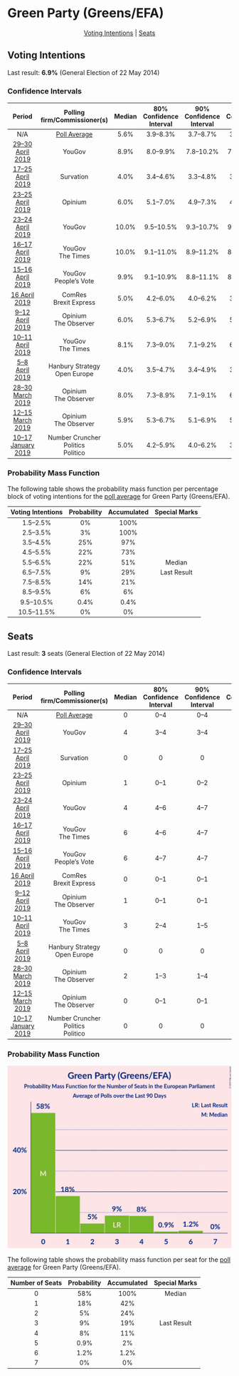 # Green Party (Greens/EFA)

<p align="center"><a href="#voting-intentions">Voting Intentions</a> | <a href="#seats">Seats</a></p>

## Voting Intentions

Last result: **6.9%** (General Election of 22 May 2014)

### Confidence Intervals

| Period     | Polling firm/Commissioner(s) | Median | 80% Confidence Interval | 90% Confidence Interval | 95% Confidence Interval | 99% Confidence Interval |
|:----------:|:----------------:|:-----------:|:-----------------------:|:-----------------------:|:-----------------------:|:-----------------------:|
| N/A | [Poll Average](average.html) | 5.6% | 3.9–8.3% | 3.7–8.7% | 3.5–9.0% | 3.2–9.5% |
| [29–30 April 2019](2019-04-30-YouGov.html) | YouGov | 8.9% | 8.0–9.9% | 7.8–10.2% | 7.6–10.4% | 7.2–10.9% |
| [17–25 April 2019](2019-04-25-Survation.html) | Survation | 4.0% | 3.4–4.6% | 3.3–4.8% | 3.2–4.9% | 3.0–5.2% |
| [23–25 April 2019](2019-04-25-Opinium.html) | Opinium | 6.0% | 5.1–7.0% | 4.9–7.3% | 4.7–7.6% | 4.3–8.1% |
| [23–24 April 2019](2019-04-24-YouGov.html) | YouGov | 10.0% | 9.5–10.5% | 9.3–10.7% | 9.2–10.8% | 9.0–11.1% |
| [16–17 April 2019](2019-04-17-YouGov.html) | YouGov <br> The Times | 10.0% | 9.1–11.0% | 8.9–11.2% | 8.7–11.5% | 8.2–11.9% |
| [15–16 April 2019](2019-04-16-YouGov.html) | YouGov <br> People’s Vote | 9.9% | 9.1–10.9% | 8.8–11.1% | 8.6–11.4% | 8.2–11.8% |
| [16 April 2019](2019-04-16-ComRes.html) | ComRes <br> Brexit Express | 5.0% | 4.2–6.0% | 4.0–6.2% | 3.8–6.5% | 3.5–7.0% |
| [9–12 April 2019](2019-04-12-Opinium.html) | Opinium <br> The Observer | 6.0% | 5.3–6.7% | 5.2–6.9% | 5.0–7.1% | 4.7–7.5% |
| [10–11 April 2019](2019-04-11-YouGov.html) | YouGov <br> The Times | 8.1% | 7.3–9.0% | 7.1–9.2% | 6.9–9.4% | 6.6–9.9% |
| [5–8 April 2019](2019-04-08-HanburyStrategy.html) | Hanbury Strategy <br> Open Europe | 4.0% | 3.5–4.7% | 3.4–4.9% | 3.3–5.0% | 3.0–5.3% |
| [28–30 March 2019](2019-03-30-Opinium.html) | Opinium <br> The Observer | 8.0% | 7.3–8.9% | 7.1–9.1% | 6.9–9.3% | 6.6–9.7% |
| [12–15 March 2019](2019-03-15-Opinium.html) | Opinium <br> The Observer | 5.9% | 5.3–6.7% | 5.1–6.9% | 5.0–7.1% | 4.7–7.4% |
| [10–17 January 2019](2019-01-17-NumberCruncherPolitics.html) | Number Cruncher Politics <br> Politico | 5.0% | 4.2–5.9% | 4.0–6.2% | 3.8–6.5% | 3.4–7.0% |

### Probability Mass Function

The following table shows the probability mass function per percentage block of voting intentions for the [poll average](average.html) for Green Party (Greens/EFA).

| Voting Intentions | Probability | Accumulated | Special Marks |
|:-----------------:|:-----------:|:-----------:|:-------------:|
| 1.5–2.5% | 0% | 100% |  |
| 2.5–3.5% | 3% | 100% |  |
| 3.5–4.5% | 25% | 97% |  |
| 4.5–5.5% | 22% | 73% |  |
| 5.5–6.5% | 22% | 51% | Median |
| 6.5–7.5% | 9% | 29% | Last Result |
| 7.5–8.5% | 14% | 21% |  |
| 8.5–9.5% | 6% | 6% |  |
| 9.5–10.5% | 0.4% | 0.4% |  |
| 10.5–11.5% | 0% | 0% |  |


## Seats

Last result: **3** seats (General Election of 22 May 2014)

### Confidence Intervals

| Period     | Polling firm/Commissioner(s) | Median | 80% Confidence Interval | 90% Confidence Interval | 95% Confidence Interval | 99% Confidence Interval |
|:----------:|:----------------:|:------:|:-----------------------:|:-----------------------:|:-----------------------:|:-----------------------:|
| N/A | [Poll Average](average.html) | 0 | 0–4 | 0–4 | 0–4 | 0–6 |
| [29–30 April 2019](2019-04-30-YouGov.html) | YouGov | 4 | 3–4 | 3–4 | 3–4 | 3–4 |
| [17–25 April 2019](2019-04-25-Survation.html) | Survation | 0 | 0 | 0 | 0 | 0 |
| [23–25 April 2019](2019-04-25-Opinium.html) | Opinium | 1 | 0–1 | 0–2 | 0–3 | 0–4 |
| [23–24 April 2019](2019-04-24-YouGov.html) | YouGov | 4 | 4–6 | 4–7 | 4–7 | 4–7 |
| [16–17 April 2019](2019-04-17-YouGov.html) | YouGov <br> The Times | 6 | 4–6 | 4–7 | 3–7 | 3–7 |
| [15–16 April 2019](2019-04-16-YouGov.html) | YouGov <br> People’s Vote | 6 | 4–7 | 4–7 | 4–7 | 3–7 |
| [16 April 2019](2019-04-16-ComRes.html) | ComRes <br> Brexit Express | 0 | 0–1 | 0–1 | 0–1 | 0–2 |
| [9–12 April 2019](2019-04-12-Opinium.html) | Opinium <br> The Observer | 1 | 0–1 | 0–1 | 0–2 | 0–3 |
| [10–11 April 2019](2019-04-11-YouGov.html) | YouGov <br> The Times | 3 | 2–4 | 1–5 | 1–6 | 1–6 |
| [5–8 April 2019](2019-04-08-HanburyStrategy.html) | Hanbury Strategy <br> Open Europe | 0 | 0 | 0 | 0 | 0 |
| [28–30 March 2019](2019-03-30-Opinium.html) | Opinium <br> The Observer | 2 | 1–3 | 1–4 | 1–4 | 1–4 |
| [12–15 March 2019](2019-03-15-Opinium.html) | Opinium <br> The Observer | 0 | 0–1 | 0–1 | 0–1 | 0–1 |
| [10–17 January 2019](2019-01-17-NumberCruncherPolitics.html) | Number Cruncher Politics <br> Politico | 0 | 0 | 0 | 0 | 0–1 |

### Probability Mass Function

![Graph with seats probability mass function not yet produced](average-seats-pmf-greenpartygreensefa.png "Seats Probability Mass Function")

The following table shows the probability mass function per seat for the [poll average](average.html) for Green Party (Greens/EFA).

| Number of Seats | Probability | Accumulated | Special Marks |
|:---------------:|:-----------:|:-----------:|:-------------:|
| 0 | 58% | 100% | Median |
| 1 | 18% | 42% |  |
| 2 | 5% | 24% |  |
| 3 | 9% | 19% | Last Result |
| 4 | 8% | 11% |  |
| 5 | 0.9% | 2% |  |
| 6 | 1.2% | 1.2% |  |
| 7 | 0% | 0% |  |


